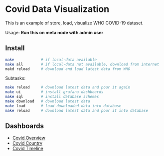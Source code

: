 # Covid Data Visualization

This is an example of store, load, visualize WHO COVID-19 dataset.

Usage: **Run this on meta node with admin user**


## Install

```bash
make            # if local-data available
make all        # if local-data not available, download from internet
makd reload     # download and load latest data from WHO 
```

Subtasks:

```bash
make reload     # download latest data and pour it again
make ui         # install grafana dashboards
make sql        # install database schemas
make download   # download latest data
make load       # load downloaded data into database
make reload     # download latest data and pour it into database
```


## Dashboards

* [Covid Overview](http://demo.pigsty.cc/d/covid-overview)
* [Covid Country](http://demo.pigsty.cc/d/covid-country)
* [Covid Timeline](http://demo.pigsty.cc/d/covid-timeline-map?var-data_type=new_cases)


